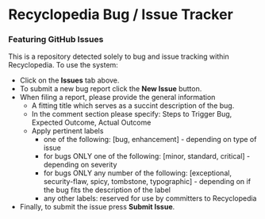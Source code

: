 # Recyclopedia Bug / Issue Tracker
### Featuring GitHub Issues

This is a repository detected solely to bug and issue tracking within Recyclopedia. To use the system:
* Click on the **Issues** tab above.
* To submit a new bug report click the **New Issue** button.
* When filing a report, please provide the general information
  * A fitting title which serves as a succint description of the bug.
  * In the comment section please specify: Steps to Trigger Bug, Expected Outcome, Actual Outcome
  * Apply pertinent labels
    * one of the following: [bug, enhancement] - depending on type of issue
    * for bugs ONLY one of the following: [minor, standard, critical] - depending on severity
    * for bugs ONLY any number of the following: [exceptional, security-flaw, spicy, tombstone, typographic] - depending on if the bug fits the description of the label
    * any other labels: reserved for use by committers to Recyclopedia
* Finally, to submit the issue press **Submit Issue**.
